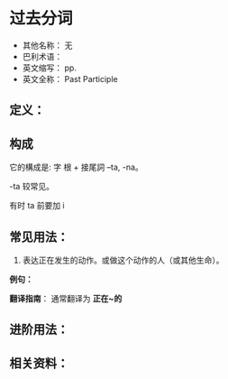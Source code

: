 # 过去分词

* 其他名称： 无
* 巴利术语：
* 英文缩写： pp.
* 英文全称： Past Participle

## 定义：

## 构成

它的構成是: 字 根 + 接尾詞 –ta, -na。

-ta 较常见。

有时 ta 前要加 i

## 常见用法：

1. 表达正在发生的动作。或做这个动作的人（或其他生命）。

**例句：**

**翻译指南**： 通常翻译为 **正在~的**


## 进阶用法：


## 相关资料：

